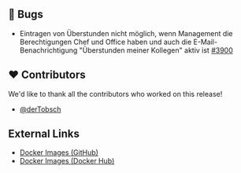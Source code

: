 ## 🐞 Bugs

- Eintragen von Überstunden nicht möglich, wenn Management die Berechtigungen Chef und Office haben und auch die E-Mail-Benachrichtigung "Überstunden meiner Kollegen" aktiv ist [#3900](https://github.com/urlaubsverwaltung/urlaubsverwaltung/issues/3900)

## ❤️ Contributors

We'd like to thank all the contributors who worked on this release!

- [@derTobsch](https://github.com/derTobsch)
## External Links

- [Docker Images (GitHub)](https://github.com/urlaubsverwaltung/urlaubsverwaltung/pkgs/container/urlaubsverwaltung)
- [Docker Images (Docker Hub)](https://hub.docker.com/r/urlaubsverwaltung/urlaubsverwaltung)
